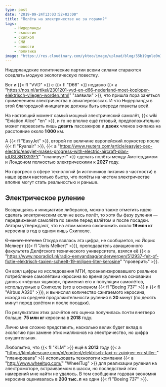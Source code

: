 ```yaml
---
type: post
date: "2019-09-24T13:03:52+02:00"
title: "Полёты на электричестве не за горами?"
tags:
    - Нидерланды
    - экология
    - Схипхол
    - СМИ
    - новости
    - политика
image: "https://res.cloudinary.com/yktoo/image/upload/blog/55b19qnle0n13055.jpg"
---
```


Нидерландские политические партии всеми силами стараются оседлать модную экологическую повестку.

Вот и {{< fl "VVD" >}} с {{< fl "D66" >}} недавно {{< a "https://nos.nl/artikel/2301201-vvd-en-d66-nederland-moet-koploper-elektrisch-vliegen-worden.html" "заявили" >}}, что пришла пора заняться применением электричества в авиаперевозках. И что Нидерланды в этой благородной инициативе должны быть впереди планеты всей.

<!--more-->

На настоящий момент самый мощный электрический самолёт, {{< wiki "Eviation Alice" "en" >}}, и то не вполне ещё готовый, предположительно может перевозить лишь **девять** пассажиров и **двоих** членов экипажа на расстояние около **1 000** км.

А {{< fl "EasyJet" >}}, второй по величине европейский лоукостер после {{< fl "Ryanair" >}}, {{< a "https://www.reuters.com/article/easyjet-ceo-electric/easyjet-makes-progress-with-electric-aircraft-plan-idUSL8N1X93FY" "планирует" >}} сделать полёты между Амстердамом и Лондоном полностью электрическими к **2027** году.

Но прогресс в сфере технологий (и источников питания в частности) в наше время настолько быстр, что полёты на чистом электричестве вполне могут стать реальностью и раньше.

## Электрическое руление

Возвращаясь к инициативе либералов, можно также отметить идею сделать электрическим если не весь полёт, то хотя бы фазу руления — передвижения самолёта по земле перед взлётом и после посадки. Авторы утверждают, что на этом можно сэкономить около **19 млн кг** керосина в год в одном лишь Схипхоле.

~~С какого потолка~~ Откуда взялась эта цифра, не сообщается, но Йорис Мелкерт ({{< fl "Joris Melkert" >}}), преподаватель авиационного факультета Делфтского технического университета, взялся её {{< a "https://www.nporadio1.nl/radio-eenvandaag/onderwerpen/512937-feit-of-fictie-elektrisch-taxien-scheelt-19-miljoen-liter-kerosine" "проверить" >}}.

Он взял цифры из исследования МТИ, проанализировавшего реальное потребление самолётами керосина во время руления на основании данных «чёрных ящиков», применил его к популяции самолётов, используемых в Схипхоле (это в основном {{< fl "Boeing 737" >}} и {{< fl "Airbus A320" >}}), и вычислил количество сжигаемого керосина, исходя из средней продолжительности руления в **20** минут (по десять минут перед взлётом и после посадки).

По результатам этих расчётов его оценка получилась почти вчетверо больше: **75 млн кг** керосина в **2018** году.

Лично мне сложно представить, насколько велик будет вклад в экологию при замене этих миллионов на электричество, но цифра внушительная.

Любопытно, что {{< fl "KLM" >}} ещё в **2013** году {{< a "https://klmtakescare.com/nl/content/elektrisch-taxi-n-zuiniger-en-stiller-" "планировала" >}} использовать технологии компании {{< a "http://www.wheeltug.com/" "WheelTug" >}} для реализации руления на электромоторе, встраиваемом в шасси, но последствий этих намерений мне найти не удалось. В том сообщении годовая экономия керосина оценивалась в **200 тыс. л** на один {{< fl "Boeing 737" >}}.